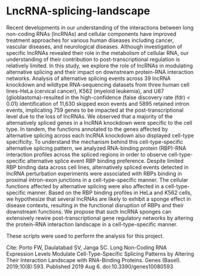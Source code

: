 # LncRNA-splicing-landscape
Recent developments in our understanding of the interactions between long non-coding RNAs (lncRNAs) and cellular components have improved treatment approaches for various human diseases including cancer, vascular diseases, and neurological diseases. Although investigation of specific lncRNAs revealed their role in the metabolism of cellular RNA, our understanding of their contribution to post-transcriptional regulation is relatively limited. In this study, we explore the role of lncRNAs in modulating alternative splicing and their impact on downstream protein-RNA interaction networks. Analysis of alternative splicing events across 39 lncRNA knockdown and wildtype RNA-sequencing datasets from three human cell lines-HeLa (cervical cancer), K562 (myeloid leukemia), and U87 (glioblastoma)-resulted in the high-confidence (false discovery rate (fdr) &lt; 0.01) identification of 11,630 skipped exon events and 5895 retained intron events, implicating 759 genes to be impacted at the post-transcriptional level due to the loss of lncRNAs. We observed that a majority of the alternatively spliced genes in a lncRNA knockdown were specific to the cell type. In tandem, the functions annotated to the genes affected by alternative splicing across each lncRNA knockdown also displayed cell-type specificity. To understand the mechanism behind this cell-type-specific alternative splicing pattern, we analyzed RNA-binding protein (RBP)-RNA interaction profiles across the spliced regions in order to observe cell-type-specific alternative splice event RBP binding preference. Despite limited RBP binding data across cell lines, alternatively spliced events detected in lncRNA perturbation experiments were associated with RBPs binding in proximal intron-exon junctions in a cell-type-specific manner. The cellular functions affected by alternative splicing were also affected in a cell-type-specific manner. Based on the RBP binding profiles in HeLa and K562 cells, we hypothesize that several lncRNAs are likely to exhibit a sponge effect in disease contexts, resulting in the functional disruption of RBPs and their downstream functions. We propose that such lncRNA sponges can extensively rewire post-transcriptional gene regulatory networks by altering the protein-RNA interaction landscape in a cell-type-specific manner.


These scripts were used to perform the analysis for this project. 

Cite: Porto FW, Daulatabad SV, Janga SC. Long Non-Coding RNA Expression Levels Modulate Cell-Type-Specific Splicing Patterns by Altering Their Interaction Landscape with RNA-Binding Proteins. Genes (Basel). 2019;10(8):593. Published 2019 Aug 6. doi:10.3390/genes10080593
